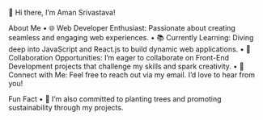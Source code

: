 👋 Hi there, I’m Aman Srivastava!


About Me
•  🌐 Web Developer Enthusiast: Passionate about creating seamless and engaging web
    experiences.
•  📚 Currently Learning: Diving deep into JavaScript and React.js to build dynamic web
    applications.
•  🤝 Collaboration Opportunities: I’m eager to collaborate on Front-End Development projects
    that challenge my skills and spark creativity.
•  📧 Connect with Me: Feel free to reach out via my email. I’d love to hear from you!


Fun Fact
•  🌳 I’m also committed to planting trees and promoting sustainability through my projects.

<!---
theAman30/theAman30 is a ✨ special ✨ repository because its `README.md` (this file) appears on your GitHub profile.
You can click the Preview link to take a look at your changes.
--->
